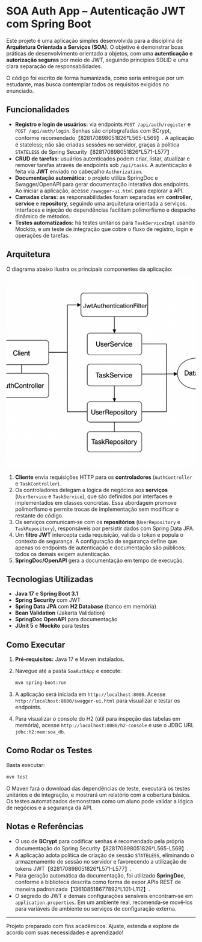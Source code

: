 # SOA Auth App – Autenticação JWT com Spring Boot

Este projeto é uma aplicação simples desenvolvida para a disciplina de **Arquitetura Orientada a Serviços (SOA)**. O objetivo é demonstrar boas práticas de desenvolvimento orientado a objetos, com uma **autenticação e autorização seguras** por meio de JWT, seguindo princípios SOLID e uma clara separação de responsabilidades.

O código foi escrito de forma humanizada, como seria entregue por um estudante, mas busca contemplar todos os requisitos exigidos no enunciado.

## Funcionalidades

- **Registro e login de usuários:** via endpoints `POST /api/auth/register` e `POST /api/auth/login`. Senhas são criptografadas com BCrypt, conforme recomendado【828170898051826†L565-L569】. A aplicação é stateless; não são criadas sessões no servidor, graças à política `STATELESS` de Spring Security【828170898051826†L571-L577】.
- **CRUD de tarefas:** usuários autenticados podem criar, listar, atualizar e remover tarefas através de endpoints sob `/api/tasks`. A autenticação é feita via **JWT** enviado no cabeçalho `Authorization`.
- **Documentação automática:** o projeto utiliza SpringDoc e Swagger/OpenAPI para gerar documentação interativa dos endpoints. Ao iniciar a aplicação, acesse `/swagger-ui.html` para explorar a API.
- **Camadas claras:** as responsabilidades foram separadas em **controller**, **service** e **repository**, seguindo uma arquitetura orientada a serviços. Interfaces e injeção de dependências facilitam polimorfismo e despacho dinâmico de métodos.
- **Testes automatizados:** há testes unitários para `TaskServiceImpl` usando Mockito, e um teste de integração que cobre o fluxo de registro, login e operações de tarefas.

## Arquitetura

O diagrama abaixo ilustra os principais componentes da aplicação:

![Diagrama de arquitetura](architecture_soa.png)

1. **Cliente** envia requisições HTTP para os **controladores** (`AuthController` e `TaskController`).
2. Os controladores delegam a lógica de negócios aos **serviços** (`UserService` e `TaskService`), que são definidos por interfaces e implementados em classes concretas. Essa abordagem promove polimorfismo e permite trocas de implementação sem modificar o restante do código.
3. Os serviços comunicam‐se com os **repositórios** (`UserRepository` e `TaskRepository`), responsáveis por persistir dados com Spring Data JPA.
4. Um **filtro JWT** intercepta cada requisição, valida o token e popula o contexto de segurança. A configuração de segurança define que apenas os endpoints de autenticação e documentação são públicos; todos os demais exigem autenticação.
5. **SpringDoc/OpenAPI** gera a documentação em tempo de execução.

## Tecnologias Utilizadas

- **Java 17** e **Spring Boot 3.1**
- **Spring Security** com JWT
- **Spring Data JPA** com **H2 Database** (banco em memória)
- **Bean Validation** (Jakarta Validation)
- **SpringDoc OpenAPI** para documentação
- **JUnit 5** e **Mockito** para testes

## Como Executar

1. **Pré-requisitos:** Java 17 e Maven instalados.
2. Navegue até a pasta `SoaAuthApp` e execute:

   ```bash
   mvn spring-boot:run
   ```

3. A aplicação será iniciada em `http://localhost:8080`. Acesse `http://localhost:8080/swagger-ui.html` para visualizar e testar os endpoints.

4. Para visualizar o console do H2 (útil para inspeção das tabelas em memória), acesse `http://localhost:8080/h2-console` e use o JDBC URL `jdbc:h2:mem:soa_db`.

## Como Rodar os Testes

Basta executar:

```bash
mvn test
```

O Maven fará o download das dependências de teste, executará os testes unitários e de integração, e mostrará um relatório com a cobertura básica. Os testes automatizados demonstram como um aluno pode validar a lógica de negócios e a segurança da API.

## Notas e Referências

- O uso de **BCrypt** para codificar senhas é recomendado pela própria documentação do Spring Security【828170898051826†L565-L569】.
- A aplicação adota política de criação de sessão `STATELESS`, eliminando o armazenamento de sessão no servidor e favorecendo a utilização de tokens JWT【828170898051826†L571-L577】.
- Para geração automática da documentação, foi utilizado **SpringDoc**, conforme a biblioteca descrita como forma de expor APIs REST de maneira padronizada【136108518677892†L101-L112】.
- O segredo do JWT e demais configurações sensíveis encontram‐se em `application.properties`. Em um ambiente real, recomenda‐se movê‐los para variáveis de ambiente ou serviços de configuração externa.

---

Projeto preparado com fins acadêmicos. Ajuste, estenda e explore de acordo com suas necessidades e aprendizado!